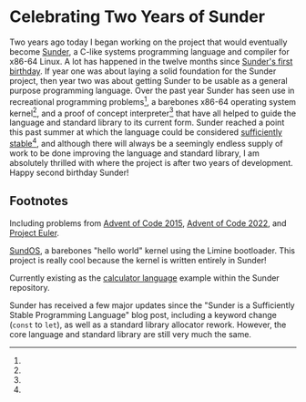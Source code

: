 Celebrating Two Years of Sunder
==============================

Two years ago today I began working on the project that would eventually become
[Sunder](https://github.com/ashn-dot-dev/sunder), a C-like systems programming
language and compiler for x86-64 Linux. A lot has happened in the twelve months
since
[Sunder's first birthday](/blog/2022-02-19-celebrating-one-year-of-sunder.html).
If year one was about laying a solid foundation for the Sunder project, then
year two was about getting Sunder to be usable as a general purpose programming
language. Over the past year Sunder has seen use in recreational programming
problems[^1], a barebones x86-64 operating system kernel[^2], and a proof of
concept interpreter[^3] that have all helped to guide the language and standard
library to its current form. Sunder reached a point this past summer at which
the language could be considered
[sufficiently stable](/blog/2022-07-14-sunder-is-a-sufficiently-stable-programming-language.html)[^4],
and although there will always be a seemingly endless supply of work to be done
improving the language and standard library, I am absolutely thrilled with
where the project is after two years of development. Happy second birthday
Sunder!

## Footnotes
[^1]:
Including problems from
[Advent of Code 2015](https://github.com/ashn-dot-dev/scratch/tree/main/advent-of-code-2015),
[Advent of Code 2022](https://github.com/ashn-dot-dev/scratch/tree/main/advent-of-code-2022),
and
[Project Euler](https://github.com/ashn-dot-dev/scratch/tree/main/project-euler).

[^2]:
[SundOS](https://github.com/ashn-dot-dev/sundos), a barebones "hello world"
kernel using the Limine bootloader. This project is really cool because the
kernel is written entirely in Sunder!

[^3]:
Currently existing as the
[calculator language](https://github.com/ashn-dot-dev/sunder/blob/2023.02.19/examples/big-integer-calculator.sunder)
example within the Sunder repository.

[^4]:
Sunder has received a few major updates since the "Sunder is a Sufficiently
Stable Programming Language" blog post, including a keyword change (`const` to
`let`), as well as a standard library allocator rework. However, the core
language and standard library are still very much the same.
